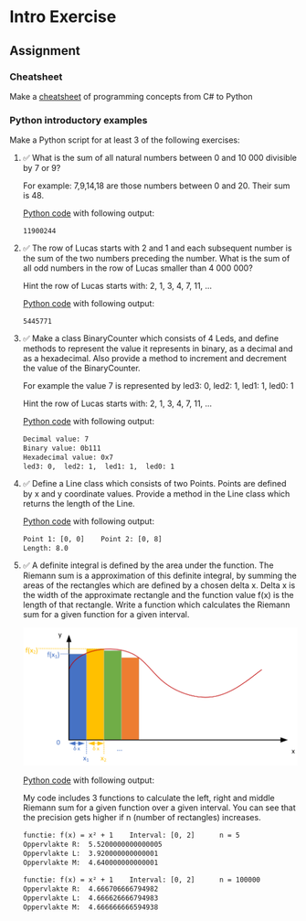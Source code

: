 # Intro Exercise

## Assignment

### Cheatsheet

Make a [cheatsheet](./cheatsheet.md) of programming concepts from C# to Python

### Python introductory examples

Make a Python script for at least 3 of the following exercises:

1. ✅ What is the sum of all natural numbers between 0 and 10 000 divisible by 7 or 9?

    For example: 7,9,14,18 are those numbers between 0 and 20. Their sum is 48.

    [Python code](./sum.py) with following output:

    ```text
    11900244
    ```

1. ✅ The row of Lucas starts with 2 and 1 and each subsequent number is the sum of the two numbers preceding the number. What is the sum of all odd numbers in the row of Lucas smaller than 4 000 000?

    Hint the row of Lucas starts with: 2, 1, 3, 4, 7, 11, ...

    [Python code](./rowoflucas.py) with following output:

    ```text
    5445771
    ```

1. ✅ Make a class BinaryCounter which consists of 4 Leds, and define methods to represent the value it represents in binary, as a decimal and as a hexadecimal. Also provide a method to increment and decrement the value of the BinaryCounter.

    For example the value 7 is represented by led3: 0, led2: 1, led1: 1, led0: 1

    Hint the row of Lucas starts with: 2, 1, 3, 4, 7, 11, ...

    [Python code](./binarycounter.py) with following output:

    ```text
    Decimal value: 7
    Binary value: 0b111
    Hexadecimal value: 0x7
    led3: 0,  led2: 1,  led1: 1,  led0: 1
    ```

1. ✅ Define a Line class which consists of two Points. Points are defined by x and y coordinate values. Provide a method in the Line class which returns the length of the Line.

    [Python code](./line.py) with following output:

    ```text
    Point 1: [0, 0]    Point 2: [0, 8]
    Length: 8.0
    ```

1. ✅ A definite integral is defined by the area under the function. The Riemann sum is a approximation of this definite integral, by summing the areas of the rectangles which are defined by a chosen delta x. Delta x is the width of the approximate rectangle and the function value f(x) is the length of that rectangle. Write a function which calculates the Riemann sum for a given function for a given interval.

    ![Riemann sum example](./assets/riemann.png)

    [Python code](./riemannsum.py) with following output:

    My code includes 3 functions to calculate the left, right and middle Riemann sum for a given function over a given interval. You can see that the precision gets higher if n (number of rectangles) increases.

    ```text
    functie: f(x) = x² + 1    Interval: [0, 2]      n = 5
    Oppervlakte R:  5.5200000000000005
    Oppervlakte L:  3.920000000000001
    Oppervlakte M:  4.640000000000001
    ```

    ```text
    functie: f(x) = x² + 1    Interval: [0, 2]      n = 100000
    Oppervlakte R:  4.666706666794982
    Oppervlakte L:  4.666626666794983
    Oppervlakte M:  4.666666666594938
    ```
